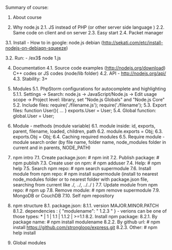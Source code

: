 Summary of course:

1. About course

2. Why node.js
    2.1. JS instead of PHP (or other server side language )
    2.2. Same code on client and on server
    2.3. Easy start
    2.4. Packet manager

3.1. Install
    - How to in google: node.js debian (http://sekati.com/etc/install-nodejs-on-debiaqn-squeeze)

3.2. Run:
    - /ex3$ node 1.js

4. Documentation
    4.1. Source code examples (http://nodejs.org/download) C++ codes or JS codes (node/lib folder)
    4.2. API - http://nodejs.org/api/
    4.3. Stability: 3+

5. Modules
    5.1. PhpStorm configurations for autocomplete and highlighting
        5.1.1. Settings -> Search: node.js -> JavaScript/Node.js -> Edit usage scope -> Project level: library, set "Node.js Globals" and
            "Node.js Core"
    5.2. Include files:
        require('./filename.js');
        require('./filename');
    5.3. Export files:
        function User(){ ... }
        exports.User = User;
    5.4. Global function:
        global.User = User;
6. Module - methods (module variable)
    6.1. module inside: id, exports, parent, filename, loaded, children, path
    6.2. module.exports = Obj;
    6.3. exports.Obj = Obj;
    6.4. Caching required modules
    6.5. Require module - module search order (by file name, folder name, node_modules folder in current and in parents, NODE_PATH)
7. npm intro
    7.1. Create package.json: # npm init
    7.2. Publish package: # npm publish
    7.3. Create user on npm: # npm adduser
    7.4. Help: # npm help
    7.5. Search npm repo: # npm search supermodule
    7.6. Install module from npm repo: # npm install supermodule (install to nearest node_modules folder or to nearest folder with package.json file, searching from current like ./, ../, ../../ )
    7.7. Update module from npm repo: # npm up
    7.8. Remove module: # npm remove supermodule
    7.9. MongoDB or CouchDB
    7.10. Self npm repository
8. npm structure
    8.1. package.json:
        8.1.1. version MAJOR.MINOR.PATCH
        8.1.2. dependencies : { "modulename": " 1.2.3 " } - verions can be one of those types: * | 1 | 1.1 | 1.1.2 | >=1.1
    8.2. Install npm package:
        8.2.1. By package name: # npm install modulename
        8.2.2. By github url: # npm install https://github.com/strongloop/express.git
        8.2.3. Other: # npm help install
9. Global modules




